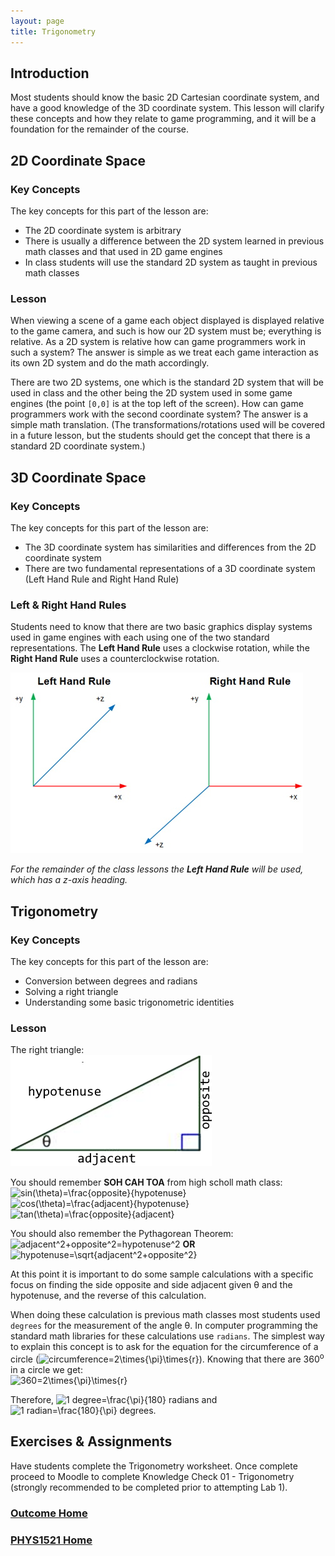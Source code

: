 ```yaml
---
layout: page
title: Trigonometry
---
```

## Introduction
Most students should know the basic 2D Cartesian coordinate system, and have a good knowledge of the 3D coordinate system. This lesson will clarify these concepts and how they relate to game programming, and it will be a foundation for the remainder of the course.

## 2D Coordinate Space
### Key Concepts
The key concepts for this part of the lesson are:
* The 2D coordinate system is arbitrary
* There is usually a difference between the 2D system learned in previous math classes and that used in 2D game engines
* In class students will use the standard 2D system as taught in previous math classes

### Lesson
When viewing a scene of a game each object displayed is displayed relative to the game camera, and such is how our 2D system must be; everything is relative. As a 2D system is relative how can game programmers work in such a system? The answer is simple as we treat each game interaction as its own 2D system and do the math accordingly.

There are two 2D systems, one which is the standard 2D system that will be used in class and the other being the 2D system used in some game engines (the point `[0,0]` is at the top left of the screen). How can game programmers work with the second coordinate system? The answer is a simple math translation. (The transformations/rotations used will be covered in a future lesson, but the students should get the concept that there is a standard 2D coordinate system.)

## 3D Coordinate Space
### Key Concepts
The key concepts for this part of the lesson are:
* The 3D coordinate system has similarities and differences from the 2D coordinate system
* There are two fundamental representations of a 3D coordinate system (Left Hand Rule and Right Hand Rule)

### Left & Right Hand Rules
Students need to know that there are two basic graphics display systems used in game engines with each using one of the two standard representations. The **Left Hand Rule** uses a clockwise rotation, while the **Right Hand Rule** uses a counterclockwise rotation.

![3d-rules](files/3d-rules.jpg)

_For the remainder of the class lessons the **Left Hand Rule** will be used, which has a z-axis heading._

## Trigonometry
### Key Concepts
The key concepts for this part of the lesson are:
* Conversion between degrees and radians
* Solving a right triangle
* Understanding some basic trigonometric identities

### Lesson
The right triangle:<br>
![right-triangle](files/right-triangle.png)

You should remember **SOH CAH TOA** from high scholl math class:<br>
<img src="https://latex.codecogs.com/svg.latex?\large&space;sin(\theta)=\frac{opposite}{hypotenuse}" title="sin(\theta)=\frac{opposite}{hypotenuse}"/>&nbsp;<img src="https://latex.codecogs.com/svg.latex?\large&space;cos(\theta)=\frac{adjacent}{hypotenuse}" title="cos(\theta)=\frac{adjacent}{hypotenuse}"/>&nbsp;<img src="https://latex.codecogs.com/svg.latex?\large&space;tan(\theta)=\frac{opposite}{adjacent}" title="tan(\theta)=\frac{opposite}{adjacent}"/>

You should also remember the Pythagorean Theorem:<br>
<img src="https://latex.codecogs.com/svg.latex?\large&space;adjacent^2+opposite^2=hypotenuse^2" title="adjacent^2+opposite^2=hypotenuse^2"/>&nbsp;<b>OR</b>&nbsp;<img src="https://latex.codecogs.com/svg.latex?\large&space;hypotenuse=\sqrt{adjacent^2+opposite^2}" title="hypotenuse=\sqrt{adjacent^2+opposite^2}"/>

At this point it is important to do some sample calculations with a specific focus on finding the side opposite and side adjacent given θ and the hypotenuse, and the reverse of this calculation.

When doing these calculation is previous math classes most students used `degrees` for the measurement of the angle θ. In computer programming the standard math libraries for these calculations use `radians`. The simplest way to explain this concept is to ask for the equation for the circumference of a circle (<img src="https://latex.codecogs.com/svg.latex?\large&space;circumference=2\times{\pi}\times{r}" title="circumference=2\times{\pi}\times{r}"/>). Knowing that there are 360<sup>o</sup> in a circle we get:<br>
<img src="https://latex.codecogs.com/svg.latex?\large&space;360=2\times{\pi}\times{r}" title="360=2\times{\pi}\times{r}"/>

Therefore, <img src="https://latex.codecogs.com/svg.latex?\large&space;1 degree=\frac{\pi}{180} radians" title="1 degree=\frac{\pi}{180} radians"/> and <img src="https://latex.codecogs.com/svg.latex?\large&space;1 radian=\frac{180}{\pi} degrees" title="1 radian=\frac{180}{\pi} degrees"/>.

## Exercises & Assignments
Have students complete the Trigonometry worksheet. Once complete proceed to Moodle to complete Knowledge Check 01 - Trigonometry (strongly recommended to be completed prior to attempting Lab 1).

### [Outcome Home](outcome1.md)
### [PHYS1521 Home](../)
